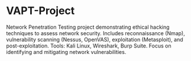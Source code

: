 # VAPT-Project
Network Penetration Testing project demonstrating ethical hacking techniques to assess network security. Includes reconnaissance (Nmap), vulnerability scanning (Nessus, OpenVAS), exploitation (Metasploit), and post-exploitation. Tools: Kali Linux, Wireshark, Burp Suite. Focus on identifying and mitigating network vulnerabilities.
